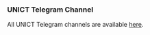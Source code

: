 ### UNICT Telegram Channel

All UNICT Telegram channels are available [here](http://188.213.170.165/list-telegram-channels/).
